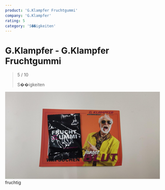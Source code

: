 ```yaml
---
product: 'G.Klampfer Fruchtgummi'
company: 'G.Klampfer'
rating: 5
category: 'S��igkeiten'
---
```


# G.Klampfer - G.Klampfer Fruchtgummi
>
> 5 / 10
>
> S��igkeiten

![G.Klampfer Fruchtgummi](./assets/g.klampfer-g.klampfer-fruchtgummi-8c2b2776-3498-4e13-821c-57b165c76009.jpg)
fruchtig
